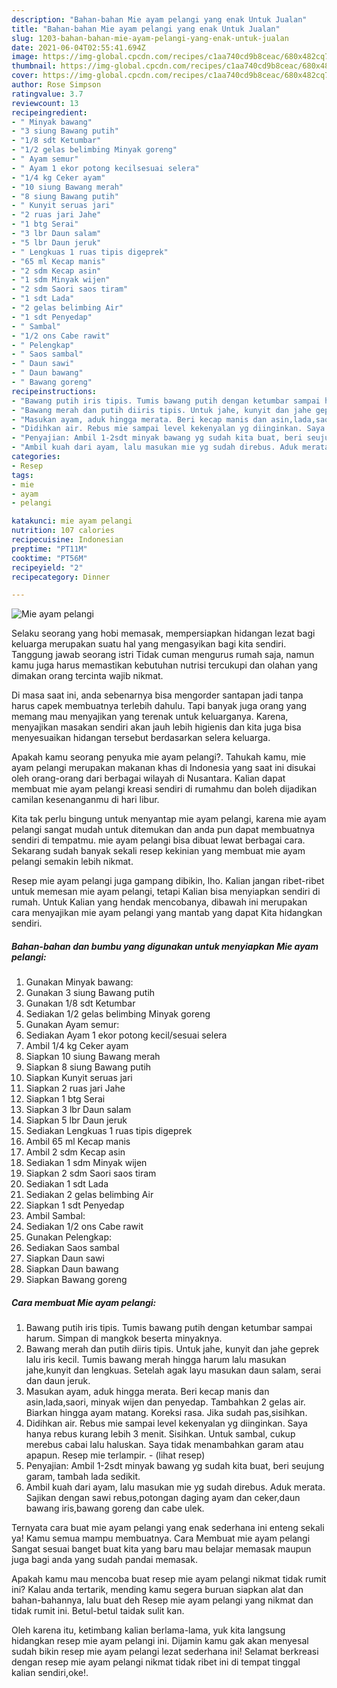 ```yaml
---
description: "Bahan-bahan Mie ayam pelangi yang enak Untuk Jualan"
title: "Bahan-bahan Mie ayam pelangi yang enak Untuk Jualan"
slug: 1203-bahan-bahan-mie-ayam-pelangi-yang-enak-untuk-jualan
date: 2021-06-04T02:55:41.694Z
image: https://img-global.cpcdn.com/recipes/c1aa740cd9b8ceac/680x482cq70/mie-ayam-pelangi-foto-resep-utama.jpg
thumbnail: https://img-global.cpcdn.com/recipes/c1aa740cd9b8ceac/680x482cq70/mie-ayam-pelangi-foto-resep-utama.jpg
cover: https://img-global.cpcdn.com/recipes/c1aa740cd9b8ceac/680x482cq70/mie-ayam-pelangi-foto-resep-utama.jpg
author: Rose Simpson
ratingvalue: 3.7
reviewcount: 13
recipeingredient:
- " Minyak bawang"
- "3 siung Bawang putih"
- "1/8 sdt Ketumbar"
- "1/2 gelas belimbing Minyak goreng"
- " Ayam semur"
- " Ayam 1 ekor potong kecilsesuai selera"
- "1/4 kg Ceker ayam"
- "10 siung Bawang merah"
- "8 siung Bawang putih"
- " Kunyit seruas jari"
- "2 ruas jari Jahe"
- "1 btg Serai"
- "3 lbr Daun salam"
- "5 lbr Daun jeruk"
- " Lengkuas 1 ruas tipis digeprek"
- "65 ml Kecap manis"
- "2 sdm Kecap asin"
- "1 sdm Minyak wijen"
- "2 sdm Saori saos tiram"
- "1 sdt Lada"
- "2 gelas belimbing Air"
- "1 sdt Penyedap"
- " Sambal"
- "1/2 ons Cabe rawit"
- " Pelengkap"
- " Saos sambal"
- " Daun sawi"
- " Daun bawang"
- " Bawang goreng"
recipeinstructions:
- "Bawang putih iris tipis. Tumis bawang putih dengan ketumbar sampai harum. Simpan di mangkok beserta minyaknya."
- "Bawang merah dan putih diiris tipis. Untuk jahe, kunyit dan jahe geprek lalu iris kecil. Tumis bawang merah hingga harum lalu masukan jahe,kunyit dan lengkuas. Setelah agak layu masukan daun salam, serai dan daun jeruk."
- "Masukan ayam, aduk hingga merata. Beri kecap manis dan asin,lada,saori, minyak wijen dan penyedap. Tambahkan 2 gelas air. Biarkan hingga ayam matang. Koreksi rasa. Jika sudah pas,sisihkan."
- "Didihkan air. Rebus mie sampai level kekenyalan yg diinginkan. Saya hanya rebus kurang lebih 3 menit. Sisihkan. Untuk sambal, cukup merebus cabai lalu haluskan. Saya tidak menambahkan garam atau apapun. Resep mie terlampir.           (lihat resep)"
- "Penyajian: Ambil 1-2sdt minyak bawang yg sudah kita buat, beri seujung garam, tambah lada sedikit."
- "Ambil kuah dari ayam, lalu masukan mie yg sudah direbus. Aduk merata. Sajikan dengan sawi rebus,potongan daging ayam dan ceker,daun bawang iris,bawang goreng dan cabe ulek."
categories:
- Resep
tags:
- mie
- ayam
- pelangi

katakunci: mie ayam pelangi 
nutrition: 107 calories
recipecuisine: Indonesian
preptime: "PT11M"
cooktime: "PT56M"
recipeyield: "2"
recipecategory: Dinner

---
```



![Mie ayam pelangi](https://img-global.cpcdn.com/recipes/c1aa740cd9b8ceac/680x482cq70/mie-ayam-pelangi-foto-resep-utama.jpg)

Selaku seorang yang hobi memasak, mempersiapkan hidangan lezat bagi keluarga merupakan suatu hal yang mengasyikan bagi kita sendiri. Tanggung jawab seorang istri Tidak cuman mengurus rumah saja, namun kamu juga harus memastikan kebutuhan nutrisi tercukupi dan olahan yang dimakan orang tercinta wajib nikmat.

Di masa  saat ini, anda sebenarnya bisa mengorder santapan jadi tanpa harus capek membuatnya terlebih dahulu. Tapi banyak juga orang yang memang mau menyajikan yang terenak untuk keluarganya. Karena, menyajikan masakan sendiri akan jauh lebih higienis dan kita juga bisa menyesuaikan hidangan tersebut berdasarkan selera keluarga. 



Apakah kamu seorang penyuka mie ayam pelangi?. Tahukah kamu, mie ayam pelangi merupakan makanan khas di Indonesia yang saat ini disukai oleh orang-orang dari berbagai wilayah di Nusantara. Kalian dapat membuat mie ayam pelangi kreasi sendiri di rumahmu dan boleh dijadikan camilan kesenanganmu di hari libur.

Kita tak perlu bingung untuk menyantap mie ayam pelangi, karena mie ayam pelangi sangat mudah untuk ditemukan dan anda pun dapat membuatnya sendiri di tempatmu. mie ayam pelangi bisa dibuat lewat berbagai cara. Sekarang sudah banyak sekali resep kekinian yang membuat mie ayam pelangi semakin lebih nikmat.

Resep mie ayam pelangi juga gampang dibikin, lho. Kalian jangan ribet-ribet untuk memesan mie ayam pelangi, tetapi Kalian bisa menyiapkan sendiri di rumah. Untuk Kalian yang hendak mencobanya, dibawah ini merupakan cara menyajikan mie ayam pelangi yang mantab yang dapat Kita hidangkan sendiri.

<!--inarticleads1-->

##### Bahan-bahan dan bumbu yang digunakan untuk menyiapkan Mie ayam pelangi:

1. Gunakan  Minyak bawang:
1. Gunakan 3 siung Bawang putih
1. Gunakan 1/8 sdt Ketumbar
1. Sediakan 1/2 gelas belimbing Minyak goreng
1. Gunakan  Ayam semur:
1. Sediakan  Ayam 1 ekor potong kecil/sesuai selera
1. Ambil 1/4 kg Ceker ayam
1. Siapkan 10 siung Bawang merah
1. Siapkan 8 siung Bawang putih
1. Siapkan  Kunyit seruas jari
1. Siapkan 2 ruas jari Jahe
1. Siapkan 1 btg Serai
1. Siapkan 3 lbr Daun salam
1. Siapkan 5 lbr Daun jeruk
1. Sediakan  Lengkuas 1 ruas tipis digeprek
1. Ambil 65 ml Kecap manis
1. Ambil 2 sdm Kecap asin
1. Sediakan 1 sdm Minyak wijen
1. Siapkan 2 sdm Saori saos tiram
1. Sediakan 1 sdt Lada
1. Sediakan 2 gelas belimbing Air
1. Siapkan 1 sdt Penyedap
1. Ambil  Sambal:
1. Sediakan 1/2 ons Cabe rawit
1. Gunakan  Pelengkap:
1. Sediakan  Saos sambal
1. Siapkan  Daun sawi
1. Siapkan  Daun bawang
1. Siapkan  Bawang goreng




<!--inarticleads2-->

##### Cara membuat Mie ayam pelangi:

1. Bawang putih iris tipis. Tumis bawang putih dengan ketumbar sampai harum. Simpan di mangkok beserta minyaknya.
1. Bawang merah dan putih diiris tipis. Untuk jahe, kunyit dan jahe geprek lalu iris kecil. Tumis bawang merah hingga harum lalu masukan jahe,kunyit dan lengkuas. Setelah agak layu masukan daun salam, serai dan daun jeruk.
1. Masukan ayam, aduk hingga merata. Beri kecap manis dan asin,lada,saori, minyak wijen dan penyedap. Tambahkan 2 gelas air. Biarkan hingga ayam matang. Koreksi rasa. Jika sudah pas,sisihkan.
1. Didihkan air. Rebus mie sampai level kekenyalan yg diinginkan. Saya hanya rebus kurang lebih 3 menit. Sisihkan. Untuk sambal, cukup merebus cabai lalu haluskan. Saya tidak menambahkan garam atau apapun. Resep mie terlampir. -           (lihat resep)
1. Penyajian: Ambil 1-2sdt minyak bawang yg sudah kita buat, beri seujung garam, tambah lada sedikit.
1. Ambil kuah dari ayam, lalu masukan mie yg sudah direbus. Aduk merata. Sajikan dengan sawi rebus,potongan daging ayam dan ceker,daun bawang iris,bawang goreng dan cabe ulek.




Ternyata cara buat mie ayam pelangi yang enak sederhana ini enteng sekali ya! Kamu semua mampu membuatnya. Cara Membuat mie ayam pelangi Sangat sesuai banget buat kita yang baru mau belajar memasak maupun juga bagi anda yang sudah pandai memasak.

Apakah kamu mau mencoba buat resep mie ayam pelangi nikmat tidak rumit ini? Kalau anda tertarik, mending kamu segera buruan siapkan alat dan bahan-bahannya, lalu buat deh Resep mie ayam pelangi yang nikmat dan tidak rumit ini. Betul-betul taidak sulit kan. 

Oleh karena itu, ketimbang kalian berlama-lama, yuk kita langsung hidangkan resep mie ayam pelangi ini. Dijamin kamu gak akan menyesal sudah bikin resep mie ayam pelangi lezat sederhana ini! Selamat berkreasi dengan resep mie ayam pelangi nikmat tidak ribet ini di tempat tinggal kalian sendiri,oke!.

